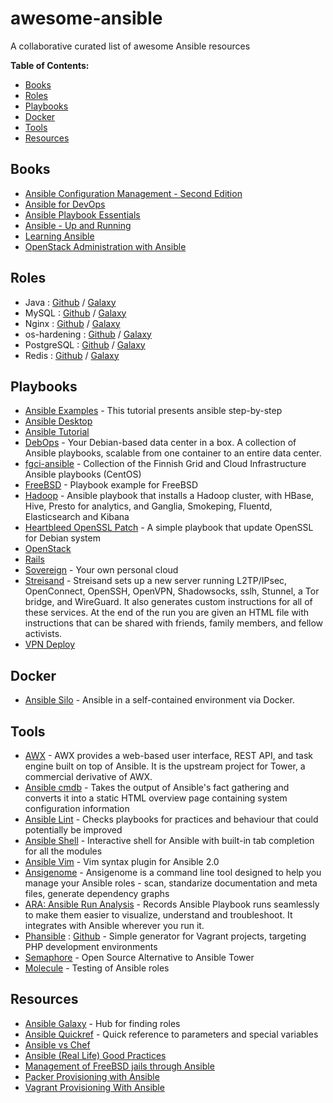 # awesome-ansible
A collaborative curated list of awesome Ansible resources

<!-- START doctoc generated TOC please keep comment here to allow auto update -->
<!-- DON'T EDIT THIS SECTION, INSTEAD RE-RUN doctoc TO UPDATE -->
**Table of Contents:**

- [Books](#books)
- [Roles](#roles)
- [Playbooks](#playbooks)
- [Docker](#docker)
- [Tools](#tools)
- [Resources](#resources)

<!-- END doctoc generated TOC please keep comment here to allow auto update -->

## Books

- [Ansible Configuration Management - Second Edition](https://www.packtpub.com/networking-and-servers/ansible-configuration-management-second-edition)
- [Ansible for DevOps](https://leanpub.com/ansible-for-devops)
- [Ansible Playbook Essentials](https://www.packtpub.com/networking-and-servers/ansible-playbook-essentials)
- [Ansible - Up and Running](http://shop.oreilly.com/product/0636920035626.do)
- [Learning Ansible](https://www.packtpub.com/networking-and-servers/learning-ansible)
- [OpenStack Administration with Ansible](https://www.packtpub.com/virtualization-and-cloud/openstack-administration-ansible)

## Roles

- Java : [Github](https://github.com/silpion/ansible-java) / [Galaxy](https://galaxy.ansible.com/list#/roles/457)
- MySQL : [Github](https://github.com/ANXS/mysql) / [Galaxy](https://galaxy.ansible.com/list#/roles/509)
- Nginx : [Github](https://github.com/jdauphant/ansible-role-nginx) / [Galaxy](https://galaxy.ansible.com/list#/roles/466)
- os-hardening : [Github](https://github.com/dev-sec/ansible-os-hardening) / [Galaxy](https://galaxy.ansible.com/dev-sec/os-hardening/)
- PostgreSQL : [Github](https://github.com/ANXS/postgresql) / [Galaxy](https://galaxy.ansible.com/list#/roles/512)
- Redis : [Github](https://github.com/DavidWittman/ansible-redis) / [Galaxy](https://galaxy.ansible.com/detail#/role/730)

## Playbooks

- [Ansible Examples](https://github.com/ansible/ansible-examples) - This tutorial presents ansible step-by-step
- [Ansible Desktop](https://github.com/kalos/ansible-desktop)
- [Ansible Tutorial](https://github.com/leucos/ansible-tuto)
- [DebOps](https://debops.org/) - Your Debian-based data center in a box. A collection of Ansible playbooks, scalable from one container to an entire data center.
- [fgci-ansible](https://github.com/CSCfi/fgci-ansible) - Collection of the Finnish Grid and Cloud Infrastructure Ansible playbooks (CentOS)
- [FreeBSD](https://github.com/jdauphant/ansible-freebsd-playbooks) - Playbook example for FreeBSD
- [Hadoop](https://github.com/analytically/hadoop-ansible) - Ansible playbook that installs a Hadoop cluster, with HBase, Hive, Presto for analytics, and Ganglia, Smokeping, Fluentd, Elasticsearch and Kibana
- [Heartbleed OpenSSL Patch](https://github.com/jdauphant/patch-openssl-CVE-2014-0160) - A simple playbook that update OpenSSL for Debian system
- [OpenStack](https://github.com/openstack/openstack-ansible)
- [Rails](https://github.com/j-mcnally/ansible-rails)
- [Sovereign](https://github.com/sovereign/sovereign) - Your own personal cloud
- [Streisand](https://github.com/jlund/streisand) - Streisand sets up a new server running L2TP/IPsec, OpenConnect, OpenSSH, OpenVPN, Shadowsocks, sslh, Stunnel, a Tor bridge, and WireGuard. It also generates custom instructions for all of these services. At the end of the run you are given an HTML file with instructions that can be shared with friends, family members, and fellow activists.
- [VPN Deploy](https://github.com/ftao/vpn-deploy-playbook)

## Docker

- [Ansible Silo](https://github.com/groupon/ansible-silo) - Ansible in a self-contained environment via Docker.

## Tools

- [AWX](https://github.com/ansible/awx) - AWX provides a web-based user interface, REST API, and task engine built on top of Ansible. It is the upstream project for Tower, a commercial derivative of AWX.
- [Ansible cmdb](https://github.com/fboender/ansible-cmdb) - Takes the output of Ansible's fact gathering and converts it into a static HTML overview page containing system configuration information
- [Ansible Lint](https://github.com/willthames/ansible-lint) - Checks playbooks for practices and behaviour that could potentially be improved
- [Ansible Shell](https://github.com/dominis/ansible-shell) - Interactive shell for Ansible with built-in tab completion for all the modules
- [Ansible Vim](https://github.com/pearofducks/ansible-vim) - Vim syntax plugin for Ansible 2.0
- [Ansigenome](https://github.com/nickjj/ansigenome) - Ansigenome is a command line tool designed to help you manage your Ansible roles - scan, standarize documentation and meta files, generate dependency graphs
- [ARA: Ansible Run Analysis](https://github.com/openstack/ara) - Records Ansible Playbook runs seamlessly to make them easier to visualize, understand and troubleshoot. It integrates with Ansible wherever you run it.
- [Phansible](http://phansible.com/) : [Github](https://github.com/phansible/phansible) - Simple generator for Vagrant projects, targeting PHP development environments
- [Semaphore](https://github.com/ansible-semaphore/semaphore) - Open Source Alternative to Ansible Tower
- [Molecule](https://github.com/metacloud/molecule) - Testing of Ansible roles

## Resources

- [Ansible Galaxy](https://galaxy.ansible.com) - Hub for finding roles
- [Ansible Quickref](https://github.com/lorin/ansible-quickref) - Quick reference to parameters and special variables
- [Ansible vs Chef](https://tjheeta.github.io/2015/04/15/ansible-vs-chef/)
- [Ansible (Real Life) Good Practices](https://reinteractive.com/posts/167-ansible-real-life-good-practices )
- [Management of FreeBSD jails through Ansible](https://www.keltia.net/howtos/jail-mgmt-with-ansible/)
- [Packer Provisioning with Ansible](https://www.packer.io/docs/provisioners/ansible-local.html)
- [Vagrant Provisioning With Ansible](https://www.vagrantup.com/docs/provisioning/ansible.html)